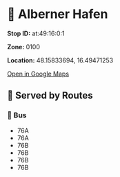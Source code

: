 # 🚉 Alberner Hafen


**Stop ID:** at:49:16:0:1

**Zone:** 0100

**Location:** 48.15833694, 16.49471253

[Open in Google Maps](https://www.google.com/maps?q=48.15833694,16.49471253)

## 🚆 Served by Routes

### 🚌 Bus
- 76A
- 76A
- 76B
- 76B
- 76B
- 76B